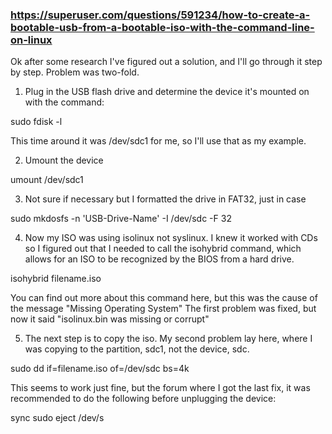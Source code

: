 ### https://superuser.com/questions/591234/how-to-create-a-bootable-usb-from-a-bootable-iso-with-the-command-line-on-linux

Ok after some research I've figured out a solution, and I'll go through it step by step. Problem was two-fold.

1. Plug in the USB flash drive and determine the device it's mounted on with the command:

 sudo fdisk -l

This time around it was /dev/sdc1 for me, so I'll use that as my example.

2. Umount the device

 umount /dev/sdc1

3. Not sure if necessary but I formatted the drive in FAT32, just in case

 sudo mkdosfs -n 'USB-Drive-Name' -I /dev/sdc -F 32

4. Now my ISO was using isolinux not syslinux. I knew it worked with CDs so I figured out that I needed to call the isohybrid command, which allows for an ISO to be recognized by the BIOS from a hard drive.

 isohybrid filename.iso

You can find out more about this command here, but this was the cause of the message "Missing Operating System" The first problem was fixed, but now it said "isolinux.bin was missing or corrupt"

5. The next step is to copy the iso. My second problem lay here, where I was copying to the partition, sdc1, not the device, sdc.

 sudo dd if=filename.iso of=/dev/sdc bs=4k

This seems to work just fine, but the forum where I got the last fix, it was recommended to do the following before unplugging the device:

 sync
 sudo eject /dev/s
